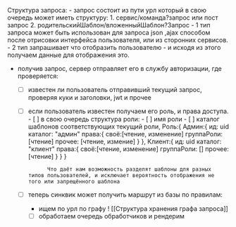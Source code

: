 Структура запроса:
	- запрос состоит из пути урл который в свою очередь может иметь структуру: 
		1. сервис/команда?запрос или пост запрос
		2. родительскийШаблон/вложенныйШаблон?Запрос
	- 1 тип запроса может быть использован для запроса json ,ajax способом после отрисовки интерфейса пользователя, или из сторонних сервисов. 
	- 2 тип запрашивает что отобразить пользователю - и исходя из этого получаем данные для отображения это. 
- получив запрос, сервер отправляет его в службу авторизации, где проверяется: 
	- [ ] известен ли пользователь отправивший текущий запрос, проверяя куки и заголовки, jwt и прочее
	- [ ] если пользователь известен получаем его роль, и права доступа. 
			- [ ] в свою очередь структура роли: 
				- [ ] имя роли
				- [ ] каталог шаблонов соответствующих текущий роли, 
				Роль:{
					Админ:{
						ид: uid 
						каталог: "админ"
						права:{
							своё:[чтение, изменение]
							группаРоли: [чтение]
							прочее: [чтение, измение]
						}
					},
					Клиент:{
						ид: uid 
						каталог: "клиент"
						права:{
							своё:[чтение, изменение]
							группаРоли: []
							прочее: [чтение]
						}
					}
				}

				Что даёт нам возможность разделят шаблоны для разных типов пользователей, и исключает вероятность отображения не того или запрещённого шаблона 
	 - [ ] теперь синквик может получить маршрут из базы по правилам: 
		 - ищем по урл по графу ! [[Структура хранения графа запроса]]
		- [ ] обработаем очередь обработчиков и рендерим